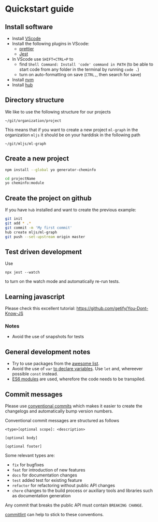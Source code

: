 # Quickstart guide

## Install software

- Install [VScode](https://code.visualstudio.com/)
- Install the following plugins in VScode:
  - [prettier](https://marketplace.visualstudio.com/items?itemName=esbenp.prettier-vscode)
  - [Jest](https://marketplace.visualstudio.com/items?itemName=Orta.vscode-jest)
- In VScode use `SHIFT+CTRL+P` to
  - find `Shell Command: Install 'code' command in PATH` (to be able to start code from any folder in the terminal by running `code .`)
  - turn on auto-formatting on save (`CTRL,`, then search for save)
- Install [nvm](https://github.com/nvm-sh/nvm)
- Install [hub](https://hub.github.com/)

## Directory structure

We like to use the following structure for our projects

`~/git/organization/project`

This means that if you want to create a new project `ml-graph` in the organization `mljs` it should be on your harddisk in the following path

`~/git/mljs/ml-graph`

## Create a new project

```bash
npm install --global yo generator-cheminfo

cd projectName
yo cheminfo:module
```

## Create the project on github

If you have `hub` installed and want to create the previous example:

```bash
git init
git add * .*
git commit -m 'My first commit'
hub create mljs/ml-graph
git push --set-upstream origin master
```

## Test driven development

Use

```
npx jest --watch
```

to turn on the watch mode and automatically re-run tests.

## Learning javascript

Please check this excellent tutorial: https://github.com/getify/You-Dont-Know-JS

### Notes

- Avoid the use of snapshots for tests

## General development notes

- Try to use packages from the [awesome list](https://github.com/cheminfo/awesome).
- Avoid the use of `var` [to declare variables](https://scotch.io/courses/10-need-to-know-javascript-concepts/declaring-javascript-variables-var-let-and-const). Use `let` and, whereever possible `const` instead.
- [ES6 modules](https://hacks.mozilla.org/2015/08/es6-in-depth-modules/) are used, wherefore the code needs to be transpiled.

## Commit messages

Please use [conventional commits](https://www.conventionalcommits.org/en/v1.0.0-beta.2/) which makes it easier to create the changelogs and automatically bump version numbers.

Conventional commit messages are structured as follows

```
<type>[optional scope]: <description>

[optional body]

[optional footer]
```

Some relevant types are:

- `fix` for bugfixes
- `feat` for introduction of new features
- `docs` for documentation changes
- `test` added test for existing feature
- `refactor` for refactoring without public API changes
- `chore` changes to the build process or auxiliary tools and libraries such as documentation generation

Any commit that breaks the public API must contain `BREAKING CHANGE`.

[commitlint](https://commitlint.js.org/#/) can help to stick to these conventions.
